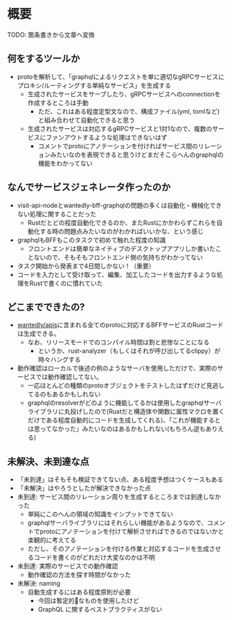 # 概要

TODO: 箇条書きから文章へ変換

## 何をするツールか

- protoを解析して、「graphqlによるリクエストを単に適切なgRPCサービスにプロキシ/ルーティングする単純なサービス」を生成する
  - 生成されたサービスをサーブしたり、gRPCサービスへのconnectionを作成するところは手動
    - ただ、これはある程度定型文なので、構成ファイル(yml, tomlなど)と組み合わせて自動化できると思う
  - 生成されたサービスは対応するgRPCサービスと1対1なので、複数のサービスにファンアウトするような処理はできないはず
    - コメントでprotoにアノテーションを付ければサービス間のリレーションみたいなのを表現できると思うけどまだそこらへんのgraphqlの機能をわかってない

## なんでサービスジェネレータ作ったのか

- visit-api-nodeとwantedly-bff-graphqlの問題の多くは自動化・機械化できない処理に関することだった
  - Rustだとどの程度自動化できるのか、またRustにかかわらずこれらを自動化する時の問題点みたいなのがわかればいいかな、という感じ
- graphqlもBFFもこのタスクで初めて触れた程度の知識
  - フロントエンドは簡単なネイティブのデスクトップアプリしか書いたことないので、そもそもフロントエンド側の気持ちがわかってない
- タスク開始から発表まで4日間しかない！（重要）
- コードを入力として受け取って、編集、加工したコードを出力するような処理をRustで書くのに慣れていた

## どこまでできたの?

- [wantedly/apis](https://github.com/wantedly/apis)に含まれる全てのprotoに対応するBFFサービスのRustコードは生成できる。
  - なお、リリースモードでのコンパイル時間は割と悲惨なことになる
    - というか、rust-analyzer（もしくはそれが呼び出してるclippy）が時々ハングする
- 動作確認はローカルで後述の例のようなサーバを使用しただけで、実際のサービスでは動作確認してない。
  - 一応ほとんどの種類のprotoオブジェクトをテストしたはずだけど見逃してるのもあるかもしれない
  - graphqlのresolverがどのように機能してるかは使用したgraphqlサーバライブラリに丸投げしたので(Rustだと構造体や関数に属性マクロを置くだけである程度自動的にコードを生成してくれる)、「これが機能するとは思ってなかった」みたいなのはあるかもしれない(もちろん逆もありえる)

## 未解決、未到達な点

- 「未到達」はそもそも検証できてない点、ある程度予想はつくケースもある
- 「未解決」はやろうとしたが解決できなかった点
- 未到達: サービス間のリレーション周りを生成するところまでは到達しなかった
  - 単純にこのへんの領域の知識をインプットできてない
  - graphqlサーバライブラリにはそれらしい機能があるようなので、コメントでprotoにアノテーションを付けて解析させればできるのではないかと楽観的に考えてる
  - ただし、そのアノテーションを付ける作業と対応するコードを生成させるコードを書くのがどれだけ大変なのかは不明
- 未到達: 実際のサービスでの動作確認
  - 動作確認の方法を探す時間がなかった
- 未解決: naming
  - 自動生成するにはある程度原則が必要
    - 今回は暫定的なものを使用したけど
    - GraphQL に関するベストプラクティスがない

